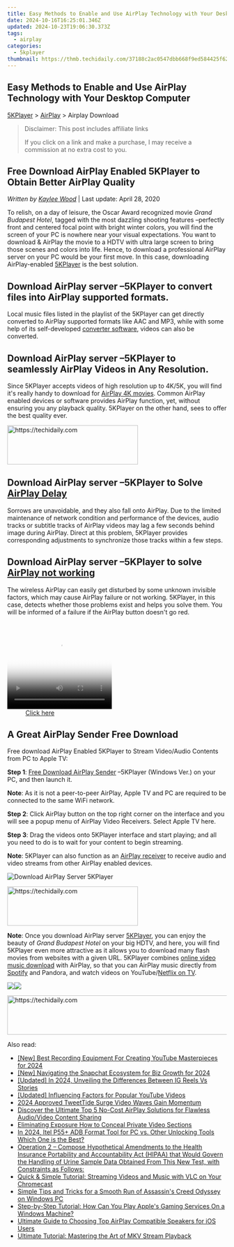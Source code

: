 ```yaml
---
title: Easy Methods to Enable and Use AirPlay Technology with Your Desktop Computer
date: 2024-10-16T16:25:01.346Z
updated: 2024-10-23T19:06:30.373Z
tags:
  - airplay
categories:
  - 5kplayer
thumbnail: https://thmb.techidaily.com/37188c2ac0547dbb668f9ed584425f62c5411d081b5606c8c487c2ccf4f6d577.jpg
---
```


## Easy Methods to Enable and Use AirPlay Technology with Your Desktop Computer

[5KPlayer](https://tools.techidaily.com/5kplayer/products/) \> [AirPlay](https://tools.techidaily.com/5kplayer/airplay/) \> Airplay Download

>  Disclaimer: This post includes affiliate links
>
>  If you click on a link and make a purchase, I may receive a commission at no extra cost to you.
>

## Free Download AirPlay Enabled 5KPlayer to Obtain Better AirPlay Quality

 _Written by [Kaylee Wood](https://www.quora.com/profile/Amanda-Hu-21)_ | Last update: April 28, 2020

To relish, on a day of leisure, the Oscar Award recognized movie _Grand Budapest Hotel_, tagged with the most dazzling shooting features –perfectly front and centered focal point with bright winter colors, you will find the screen of your PC is nowhere near your visual expectations. You want to download & AirPlay the movie to a HDTV with ultra large screen to bring those scenes and colors into life. Hence, to download a professional AirPlay server on your PC would be your first move. In this case, downloading AirPlay-enabled [5KPlayer](https://tools.techidaily.com/5kplayer/products/) is the best solution.

## Download AirPlay server –5KPlayer to convert files into AirPlay supported formats.

Local music files listed in the playlist of the 5KPlayer can get directly converted to AirPlay supported formats like AAC and MP3, while with some help of its self-developed [converter software](https://tools.techidaily.com/5kplayer/products/), videos can also be converted.

## Download AirPlay server –5KPlayer to seamlessly AirPlay Videos in Any Resolution.

Since 5KPlayer accepts videos of high resolution up to 4K/5K, you will find it's really handy to download for [AirPlay 4K movies](https://tools.techidaily.com/5kplayer/airplay/). Common AirPlay enabled devices or software provides AirPlay function, yet, without ensuring you any playback quality. 5KPlayer on the other hand, sees to offer the best quality ever.

<!-- affiliate ads begin -->
<a href="https://aligracehair.sjv.io/c/5597632/2135356/19272" target="_top" id="2135356">
  <img src="//a.impactradius-go.com/display-ad/19272-2135356" border="0" alt="https://techidaily.com" width="300" height="90"/>
</a>
<img height="0" width="0" src="https://aligracehair.sjv.io/i/5597632/2135356/19272" style="position:absolute;visibility:hidden;" border="0" />
<!-- affiliate ads end -->

## Download AirPlay server –5KPlayer to Solve [AirPlay Delay](https://tools.techidaily.com/5kplayer/airplay/)

Sorrows are unavoidable, and they also fall onto AirPlay. Due to the limited maintenance of network condition and performance of the devices, audio tracks or subtitle tracks of AirPlay videos may lag a few seconds behind image during AirPlay. Direct at this problem, 5KPlayer provides corresponding adjustments to synchronize those tracks within a few steps.

##  Download AirPlay server –5KPlayer to solve [AirPlay not working](https://tools.techidaily.com/5kplayer/airplay/)

The wireless AirPlay can easily get disturbed by some unknown invisible factors, which may cause AirPlay failure or not working. 5KPlayer, in this case, detects whether those problems exist and helps you solve them. You will be informed of a failure if the AirPlay button doesn't go red.

<!-- affiliate ads begin -->
<span id="1304647">
					<video width="240" height="200" style="cursor:pointer"
           poster="//a.impactradius-go.com/display-clicktoplayimage/1304647.png"
           onclick="if(!this.playClicked){this.play();this.setAttribute('controls',true);this.playClicked=true;}">
	   <source src="//a.impactradius-go.com/display-ad/15852-1304647">
	   <img src="//a.impactradius-go.com/display-clicktoplayimage/1304647.png" style="border: none; height: 100%; width: 100%; object-fit: contain">
	</video>
	<div style="width:150px;text-align:center"><a href="javascript:window.open(decodeURIComponent('https%3A%2F%2Fthefitville.pxf.io%2Fc%2F5597632%2F1304647%2F15852'), '_blank');void(0);">Click here</a></div>
</span>
<img height="0" width="0" src="https://imp.pxf.io/i/5597632/1304647/15852" style="position:absolute;visibility:hidden;" border="0" />
<!-- affiliate ads end -->

## A Great AirPlay Sender Free Download

Free download AirPlay Enabled 5KPlayer to Stream Video/Audio Contents from PC to Apple TV:

**Step 1**: [Free Download AirPlay Sender](https://tools.techidaily.com/5kplayer/airplay/) –5KPlayer (Windows Ver.) on your PC, and then launch it.

**Note**: As it is not a peer-to-peer AirPlay, Apple TV and PC are required to be connected to the same WiFi network.

**Step 2**: Click AirPlay button on the top right corner on the interface and you will see a popup menu of AirPlay Video Receivers. Select Apple TV here. 

**Step 3**: Drag the videos onto 5KPlayer interface and start playing; and all you need to do is to wait for your content to begin streaming.

**Note**: 5KPlayer can also function as an [AirPlay receiver](https://tools.techidaily.com/5kplayer/airplay/) to receive audio and video streams from other AirPlay enabled devices.

![Download AirPlay Server 5KPlayer](https://www.5kplayer.com/airplay/img/5k-airplay-xsy-airplay-with-win10-15021501.jpg) 

<!-- affiliate ads begin -->
<a href="https://wigfever.sjv.io/c/5597632/2005184/22899" target="_top" id="2005184">
  <img src="//a.impactradius-go.com/display-ad/22899-2005184" border="0" alt="https://techidaily.com" width="300" height="90"/>
</a>
<img height="0" width="0" src="https://wigfever.sjv.io/i/5597632/2005184/22899" style="position:absolute;visibility:hidden;" border="0" />
<!-- affiliate ads end -->

**Note**: Once you download AirPlay server [5KPlayer](https://tools.techidaily.com/5kplayer/products/), you can enjoy the beauty of _Grand Budapest Hotel_ on your big HDTV, and here, you will find 5KPlayer even more attractive as it allows you to download many flash movies from websites with a given URL. 5KPlayer combines [online video music download](https://tools.techidaily.com/5kplayer/products/) with AirPlay, so that you can AirPlay music directly from [Spotify](https://tools.techidaily.com/5kplayer/airplay/) and Pandora, and watch videos on YouTube/[Netflix on TV](https://tools.techidaily.com/5kplayer/airplay/).

[![](https://www.5kplayer.com/airplay/../button/freedownwhitewin.png)](https://tools.techidaily.com/5kplayer/products/)[![](https://www.5kplayer.com/airplay/../button/freedownbackmac.png)](https://tools.techidaily.com/5kplayer/products/)

<!-- affiliate ads begin -->
<a href="https://appsumo.8odi.net/c/5597632/2144298/7443" target="_top" id="2144298">
  <img src="//a.impactradius-go.com/display-ad/7443-2144298" border="0" alt="https://techidaily.com" width="728" height="90"/>
</a>
<img height="0" width="0" src="https://appsumo.8odi.net/i/5597632/2144298/7443" style="position:absolute;visibility:hidden;" border="0" />
<!-- affiliate ads end -->

<ins class="adsbygoogle"
     style="display:block"
     data-ad-format="autorelaxed"
     data-ad-client="ca-pub-7571918770474297"
     data-ad-slot="1223367746"></ins>

<ins class="adsbygoogle"
     style="display:block"
     data-ad-client="ca-pub-7571918770474297"
     data-ad-slot="8358498916"
     data-ad-format="auto"
     data-full-width-responsive="true"></ins>

<span class="atpl-alsoreadstyle">Also read:</span>
<div><ul>
<li><a href="https://youtube-webster.techidaily.com/est-recording-equipment-for-creating-youtube-masterpieces-for-2024/"><u>[New] Best Recording Equipment For Creating YouTube Masterpieces for 2024</u></a></li>
<li><a href="https://snapchat-videos.techidaily.com/new-navigating-the-snapchat-ecosystem-for-biz-growth-for-2024/"><u>[New] Navigating the Snapchat Ecosystem for Biz Growth for 2024</u></a></li>
<li><a href="https://instagram-videos.techidaily.com/updated-in-2024-unveiling-the-differences-between-ig-reels-vs-stories/"><u>[Updated] In 2024, Unveiling the Differences Between IG Reels Vs Stories</u></a></li>
<li><a href="https://youtube-blog.techidaily.com/ed-influencing-factors-for-popular-youtube-videos/"><u>[Updated] Influencing Factors for Popular YouTube Videos</u></a></li>
<li><a href="https://twitter-videos.techidaily.com/2024-approved-tweettide-surge-video-waves-gain-momentum/"><u>2024 Approved TweetTide Surge Video Waves Gain Momentum</u></a></li>
<li><a href="https://media-tips.techidaily.com/discover-the-ultimate-top-5-no-cost-airplay-solutions-for-flawless-audiovideo-content-sharing/"><u>Discover the Ultimate Top 5 No-Cost AirPlay Solutions for Flawless Audio/Video Content Sharing</u></a></li>
<li><a href="https://visual-screen-recording.techidaily.com/eliminating-exposure-how-to-conceal-private-video-sections/"><u>Eliminating Exposure How to Conceal Private Video Sections</u></a></li>
<li><a href="https://bypass-frp.techidaily.com/in-2024-itel-p55plus-adb-format-tool-for-pc-vs-other-unlocking-tools-which-one-is-the-best-by-drfone-android/"><u>In 2024, Itel P55+ ADB Format Tool for PC vs. Other Unlocking Tools Which One is the Best?</u></a></li>
<li><a href="https://media-tips.techidaily.com/operation-2-compose-hypothetical-amendments-to-the-health-insurance-portability-and-accountability-act-hipaa-that-would-govern-the-handling-of-urine-sample-3/"><u>Operation 2 – Compose Hypothetical Amendments to the Health Insurance Portability and Accountability Act (HIPAA) that Would Govern the Handling of Urine Sample Data Obtained From This New Test, with Constraints as Follows:</u></a></li>
<li><a href="https://media-tips.techidaily.com/quick-and-simple-tutorial-streaming-videos-and-music-with-vlc-on-your-chromecast/"><u>Quick & Simple Tutorial: Streaming Videos and Music with VLC on Your Chromecast</u></a></li>
<li><a href="https://win-blog.techidaily.com/simple-tips-and-tricks-for-a-smooth-run-of-assassins-creed-odyssey-on-windows-pc/"><u>Simple Tips and Tricks for a Smooth Run of Assassin's Creed Odyssey on Windows PC</u></a></li>
<li><a href="https://media-tips.techidaily.com/step-by-step-tutorial-how-can-you-play-apples-gaming-services-on-a-windows-machine/"><u>Step-by-Step Tutorial: How Can You Play Apple's Gaming Services On a Windows Machine?</u></a></li>
<li><a href="https://media-tips.techidaily.com/ultimate-guide-to-choosing-top-airplay-compatible-speakers-for-ios-users/"><u>Ultimate Guide to Choosing Top AirPlay Compatible Speakers for iOS Users</u></a></li>
<li><a href="https://media-tips.techidaily.com/ultimate-tutorial-mastering-the-art-of-mkv-stream-playback/"><u>Ultimate Tutorial: Mastering the Art of MKV Stream Playback</u></a></li>
</ul></div>

